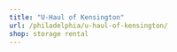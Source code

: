 ```yaml
---
title: "U-Haul of Kensington"
url: /philadelphia/u-haul-of-kensington/
shop: storage rental
---
```

